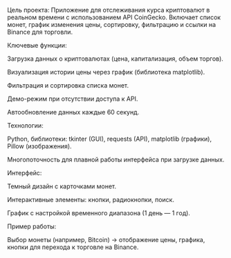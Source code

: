 Цель проекта:
Приложение для отслеживания курса криптовалют в реальном времени с использованием API CoinGecko. Включает список монет, график изменения цены, сортировку, фильтрацию и ссылки на Binance для торговли.

Ключевые функции:

Загрузка данных о криптовалютах (цена, капитализация, объем торгов).

Визуализация истории цены через график (библиотека matplotlib).

Фильтрация и сортировка списка монет.

Демо-режим при отсутствии доступа к API.

Автообновление данных каждые 60 секунд.

Технологии:

Python, библиотеки: tkinter (GUI), requests (API), matplotlib (графики), Pillow (изображения).

Многопоточность для плавной работы интерфейса при загрузке данных.

Интерфейс:

Темный дизайн с карточками монет.

Интерактивные элементы: кнопки, радиокнопки, поиск.

График с настройкой временного диапазона (1 день — 1 год).

Пример работы:

Выбор монеты (например, Bitcoin) → отображение цены, графика, кнопки для перехода к торговле на Binance.

